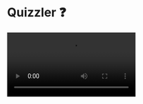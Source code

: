 # Quizzler ❓

![Finished App](https://github.com/dsreliete/quizzler/blob/master/ScreenRecording.mov)

